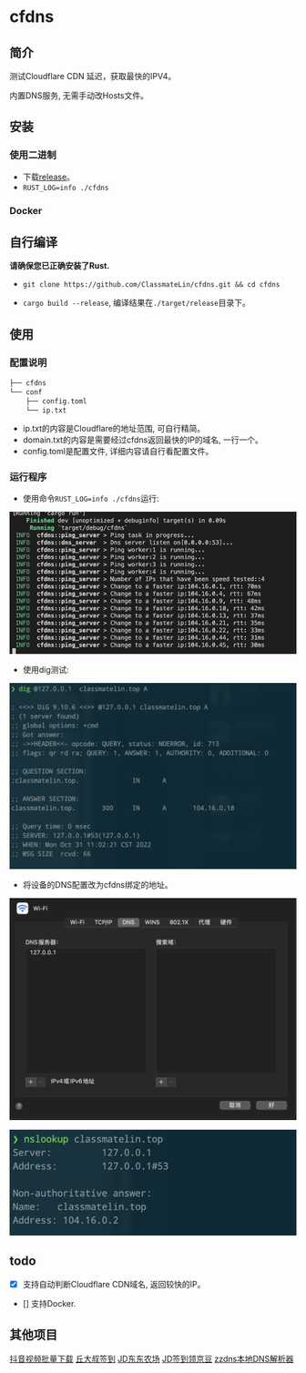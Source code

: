 # cfdns

## 简介

测试Cloudflare CDN 延迟，获取最快的IPV4。

内置DNS服务, 无需手动改Hosts文件。

## 安装

### 使用二进制

- 下载[release](https://github.com/ClassmateLin/cfdns/releases)。
- `RUST_LOG=info ./cfdns`

### Docker


## 自行编译

**请确保您已正确安装了Rust.**

- `git clone https://github.com/ClassmateLin/cfdns.git && cd cfdns`

- `cargo build --release`, 编译结果在`./target/release`目录下。


## 使用

### 配置说明

``` 
├── cfdns
└── conf
    ├── config.toml
    └── ip.txt
```

- ip.txt的内容是Cloudflare的地址范围, 可自行精简。
- domain.txt的内容是需要经过cfdns返回最快的IP的域名, 一行一个。
- config.toml是配置文件, 详细内容请自行看配置文件。


### 运行程序

- 使用命令`RUST_LOG=info ./cfdns`运行:

![runing](./docs/imgs/running.png)

- 使用dig测试:

![dig](./docs/imgs/dig.png)

- 将设备的DNS配置改为cfdns绑定的地址。

![setting](./docs/imgs/setting.png)

![result](./docs/imgs/result.png)


## todo

- [x] 支持自动判断Cloudflare CDN域名, 返回较快的IP。

- [] 支持Docker.


## 其他项目

[抖音视频批量下载](https://github.com/ClassmateLin/douyin-downloader)
[丘大叔签到](https://github.com/ClassmateLin/uncle-qiu-sign-in)
[JD东东农场](https://github.com/ClassmateLin/jd-farm)
[JD签到领京豆](https://github.com/ClassmateLin/jd-take-bean.git)
[zzdns本地DNS解析器](https://github.com/ClassmateLin/zzdns)
